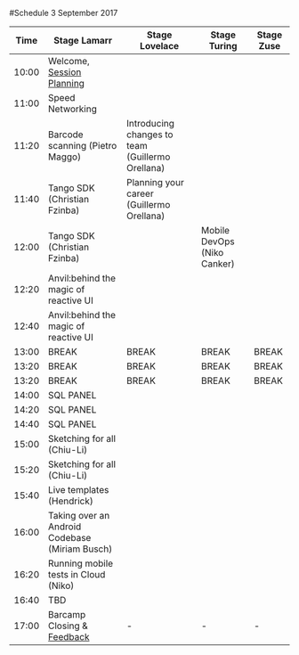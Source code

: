 #Schedule 3 September 2017

Time | Stage Lamarr | Stage Lovelace | Stage Turing | Stage Zuse | 
-----|--------------|----------------|--------------|------------|
10:00  | Welcome, [Session Planning](schedule.md) |  |  | 
11:00  | Speed Networking | | |  
11:20  | Barcode scanning (Pietro Maggo)  | Introducing changes to team (Guillermo Orellana) | |  
11:40  | Tango SDK (Christian Fzinba) | Planning your career (Guillermo Orellana)| |  
12:00  | Tango SDK (Christian Fzinba) | | Mobile DevOps (Niko Canker)|  
12:20  | Anvil:behind the magic of reactive UI | | |  
12:40  | Anvil:behind the magic of reactive UI | | |  
13:00  | BREAK     | BREAK | BREAK | BREAK 
13:20  | BREAK     | BREAK | BREAK | BREAK 
13:20  | BREAK     | BREAK | BREAK | BREAK 
14:00  | SQL PANEL | | |  
14:20  | SQL PANEL | | |  
14:40  | SQL PANEL | | |  
15:00  | Sketching for all (Chiu-Li) | | |  
15:20  | Sketching for all (Chiu-Li) | | |  
15:40  | Live templates (Hendrick) | | |  
16:00  | Taking over an Android Codebase (Miriam Busch) | | |  
16:20  | Running mobile tests in Cloud (Niko) | | |  
16:40  | TBD | | |  
17:00  | Barcamp Closing & [Feedback](feedback.md)  | - | - | -

